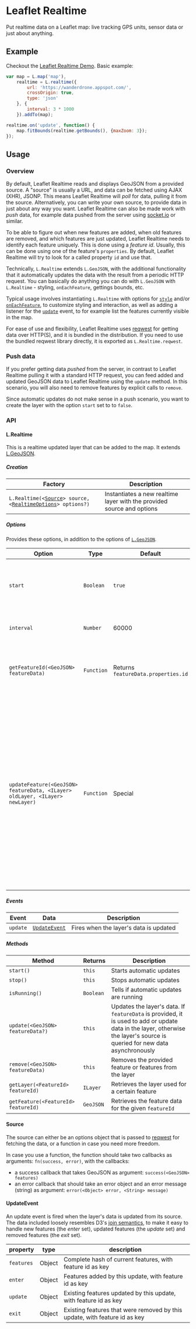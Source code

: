 # Leaflet Realtime

Put realtime data on a Leaflet map: live tracking GPS units, sensor data or just about anything.

## Example

Checkout the [Leaflet Realtime Demo](http://www.liedman.net/leaflet-realtime). Basic example:

```javascript
var map = L.map('map'),
    realtime = L.realtime({
        url: 'https://wanderdrone.appspot.com/',
        crossOrigin: true,
        type: 'json'
    }, {
        interval: 3 * 1000
    }).addTo(map);

realtime.on('update', function() {
    map.fitBounds(realtime.getBounds(), {maxZoom: 3});
});
```

## Usage

### Overview

By default, Leaflet Realtime reads and displays GeoJSON from a provided source. A "source" is usually a URL, and data can be fetched using AJAX (XHR), JSONP. This means Leaflet Realtime will _poll_ for data, pulling it from the source. Alternatively, you can write your own source, to provide data in just about any way you want. Leaflet Realtime can also be made work with _push_ data, for example data pushed from the server using [socket.io](http://socket.io/) or similar.

To be able to figure out when new features are added, when old features are removed, and which features are just updated, Leaflet Realtime needs to identify each feature uniquely. This is done using a _feature id_. Usually, this can be done using one of the feature's `properties`. By default, Leaflet Realtime will try to look for a called property `id` and use that.

Technically, `L.Realtime` extends `L.GeoJSON`, with the additional functionality that it automatically updates the data with the result from a periodic HTTP request. You can basically do anything you can do with `L.GeoJSON` with `L.Realtime` - styling, `onEachFeature`, gettings bounds, etc.

Typical usage involves instantiating `L.Realtime` with options for [`style`](http://leafletjs.com/reference.html#geojson-style) and/or [`onEachFeature`](http://leafletjs.com/reference.html#geojson-oneachfeature), to customize styling and interaction, as well as adding a listener for the [`update`](#event-update) event, to for example list the features currently visible in the map.

For ease of use and flexibility, Leaflet Realtime uses [reqwest](https://github.com/ded/reqwest) for getting data over HTTP(S), and it is bundled in the distribution. If you need to use the bundled reqwest library directly, it is exported as `L.Realtime.reqwest`.

### Push data

If you prefer getting data _pushed_ from the server, in contrast to Leaflet Realtime pulling it with a standard HTTP request, you can feed added and updated GeoJSON data to Leaflet Realtime using the `update` method. In this scenario, you will also need to remove features by explicit calls to `remove`.

Since automatic updates do not make sense in a push scenario, you want to create the layer with the option `start` set to to `false`.

### API

#### L.Realtime

This is a realtime updated layer that can be added to the map. It extends [L.GeoJSON](http://leafletjs.com/reference.html#geojson).

##### Creation

Factory                | Description
-----------------------|-------------------------------------------------------
`L.Realtime(<`[`Source`](#source)`> source, <`[`RealtimeOptions`](#realtimeoptions)`> options?)` | Instantiates a new realtime layer with the provided source and options

##### <a name="realtimeoptions"></a> Options

Provides these options, in addition to the options of [`L.GeoJSON`](http://leafletjs.com/reference.html#geojson).

Option                 | Type                | Default       | Description
-----------------------|---------------------|----------------------|---------------------------------------------------------
`start`                | `Boolean`           | `true`        | Should automatic updates be enabled when class is instantiated
`interval`             | `Number`            | 60000         | Automatic update interval, in milliseconds
`getFeatureId(<GeoJSON> featureData)`         | `Function`          | Returns `featureData.properties.id` | Function used to get an identifier uniquely identify a feature over time
`updateFeature(<GeoJSON> featureData, <ILayer> oldLayer, <ILayer> newLayer)`                 | `Function` | Special | Used to update an existing feature's layer; by default, points (markers) are updated, other layers are discarded and replaced with a new, updated layer. Allows to create more complex transitions, for example, when a feature is updated |

##### Events

Event         | Data           | Description
--------------|----------------|---------------------------------------------------------------
`update`      | [`UpdateEvent`](#updateevent) | Fires when the layer's data is updated

##### Methods

Method                 | Returns        | Description
-----------------------|----------------|-----------------------------------------------------------------
`start()`              | `this`         | Starts automatic updates
`stop()`               | `this`         | Stops automatic updates
`isRunning()`          | `Boolean`      | Tells if automatic updates are running
`update(<GeoJSON> featureData?)` | `this` | Updates the layer's data. If `featureData` is provided, it is used to add or update data in the layer, otherwise the layer's source is queried for new data asynchronously
`remove(<GeoJSON> featureData)`  | `this` | Removes the provided feature or features from the layer
`getLayer(<FeatureId> featureId)` | `ILayer` | Retrieves the layer used for a certain feature
`getFeature(<FeatureId> featureId)` | `GeoJSON` | Retrieves the feature data for the given `featureId`

#### <a name="source"></a> Source

The source can either be an options object that is passed to [reqwest](https://github.com/ded/reqwest) for fetching the data, or a function in case you need more freedom.

In case you use a function, the function should take two callbacks as arguments: `fn(success, error)`, with the callbacks:

* a success callback that takes GeoJSON as argument: `success(<GeoJSON> features)`
* an error callback that should take an error object and an error message (string) as argument: `error(<Object> error, <String> message)`

#### <a name="updateevent"></a> UpdateEvent

An update event is fired when the layer's data is updated from its source. The data included loosely resembles D3's [join semantics](http://bost.ocks.org/mike/join/), to make it easy to handle new features (the _enter_ set), updated features (the _update_ set) and removed features (the _exit_ set).

property      | type       | description
--------------|------------|-----------------------------------
`features`    | Object     | Complete hash of current features, with feature id as key
`enter`       | Object     | Features added by this update, with feature id as key
`update`      | Object     | Existing features updated by this update, with feature id as key
`exit`        | Object     | Existing features that were removed by this update, with feature id as key
